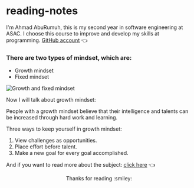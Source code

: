 # reading-notes

I'm Ahmad AbuRumuh, this is my second year in software engineering at ASAC. I choose this course to improve and develop my skills at programming. [GitHub account](https://github.com/Ahmad-AbuRumuh) 👈


### There are two types of mindset, which are:
* Growth mindset
* Fixed mindset

![Growth and fixed mindset](http://www.blufftonicon.com/sites/default/files/images/articles/2021/46125-growth-mindset-vs-fixed-mindset.jpg)

Now I will talk about growth mindset:

People with a growth mindset believe that their intelligence and talents can be increased through hard work and learning.

Three ways to keep yourself in growth mindset:

1. View challenges as opportunities.
2. Place effort before talent.
3. Make a new goal for every goal accomplished.

And if you want to read more about the subject: [click here](https://www.atlassian.com/blog/inside-atlassian/growth-mindset) :point_left:

<div align="center"> Thanks for reading :smiley:
